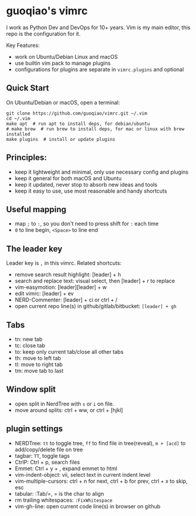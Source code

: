 # guoqiao's vimrc

I work as Python Dev and DevOps for 10+ years.
Vim is my main editor, this repo is the configuration for it.

Key Features:

- work on Ubuntu/Debian Linux and macOS
- use builtin vim pack to manage plugins
- configurations for plugins are separate in `vimrc.plugins` and optional

## Quick Start

On Ubuntu/Debian or macOS, open a terminal:
```
git clone https://github.com/guoqiao/vimrc.git ~/.vim
cd ~/.vim
make apt  # run apt to install deps, for debian/ubuntu
# make brew  # run brew to install deps, for mac or linux with brew installed
make plugins  # install or update plugins
```

## Principles:
- keep it lightweight and minimal, only use necessary config and plugins
- keep it general for both macOS and Ubuntu
- keep it updated, never stop to absorb new ideas and tools
- keep it easy to use, use most reasonable and handy shortcuts

## Useful mapping
* map `;` to `:`, so you don't need to press shift for `:` each time
* `0` to line begin, `<Space>` to line end

## The leader key
Leader key is `,` in this vimrc. Related shortcuts:
* remove search result highlight: [leader] + h
* search and replace text: visual select, then [leader] + r to replace
* vim-easymotion: [leader][leader] + w
* edit vimrc: [leader] + ev
* NERD-Commenter: [leader] + ci or ctrl + /
* open current repo line(s) in github/gitlab/bitbucket: `[leader] + gh`

## Tabs
* tn: new tab
* tc: close tab
* to: keep only current tab/close all other tabs
* th: move to left tab
* tl: move to right tab
* tm: move tab to last

## Window split
* open split in NerdTree with `s` or `i` on file.
* move around splits: ctrl + ww, or ctrl + [hjkl]

## plugin settings
* NERDTree: `tt` to toggle tree, `ff` to find file in tree(reveal), `m + [acd]` to add/copy/delete file on tree
* tagbar: `TT`, toggle tags
* CtrlP: Ctrl + p, search files
* Emmet: Ctrl + y + , expand emmet to html
* vim-indent-object: vii, select text in current indent level
* vim-multiple-cursors: ctrl + n for next, ctrl + b for prev, ctrl + x to skip, esc
* tabular: :Tab/=, = is the char to align
* rm trailing whitespaces: `:FixWhitespace`
* vim-gh-line: open current code line(s) in browser on github
